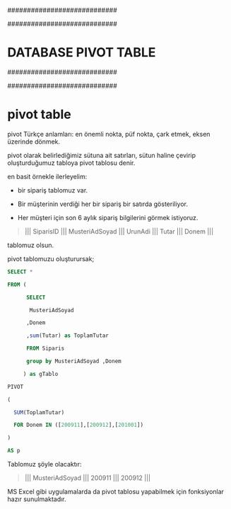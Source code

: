 ############################

############################
# DATABASE PIVOT TABLE
############################

############################

# pivot table

pivot Türkçe anlamları: en önemli nokta, püf nokta, çark etmek, eksen üzerinde dönmek.

pivot olarak belirlediğimiz sütuna ait satırları, sütun haline çevirip oluşturduğumuz tabloya pivot tablosu denir.

en basit örnekle ilerleyelim:

- bir sipariş tablomuz var.

- Bir müşterinin verdiği her bir sipariş bir satırda gösteriliyor.

- Her müşteri için son 6 aylık sipariş bilgilerini görmek istiyoruz.


> ||| SiparisID ||| MusteriAdSoyad ||| UrunAdi ||| Tutar ||| Donem |||

tablomuz olsun.

pivot tablomuzu oluşturursak;

```sql
SELECT *

FROM (

      SELECT 

       MusteriAdSoyad

      ,Donem

      ,sum(Tutar) as ToplamTutar  

      FROM Siparis

      group by MusteriAdSoyad ,Donem

     ) as gTablo

PIVOT

(

  SUM(ToplamTutar)

  FOR Donem IN ([200911],[200912],[201001])

)

AS p
```

Tablomuz şöyle olacaktır:

> ||| MusteriAdSoyad ||| 200911 ||| 200912 |||

MS Excel gibi uygulamalarda da pivot tablosu yapabilmek için fonksiyonlar hazır sunulmaktadır.
